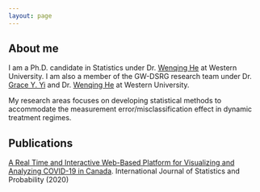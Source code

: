 ```yaml
---
layout: page
---
```


## About me

I am a Ph.D. candidate in Statistics under Dr. [Wenqing He](https://www.uwo.ca/stats/people/bios/wenqing-he.html) at Western University. I am also a member of the GW-DSRG research team under Dr. [Grace Y. Yi](http://fisher.stats.uwo.ca/faculty/yyi/) and Dr. [Wenqing He](https://www.uwo.ca/stats/people/bios/wenqing-he.html) at Western University.

My research areas focuses on developing statistical methods to accommodate the measurement error/misclassification effect in dynamic treatment regimes.


## Publications

[A Real Time and  Interactive Web-Based Platform for Visualizing and Analyzing COVID-19 in Canada](https://www.ccsenet.org/journal/index.php/ijsp/article/view/0/43346). International Journal of Statistics and Probability (2020)

